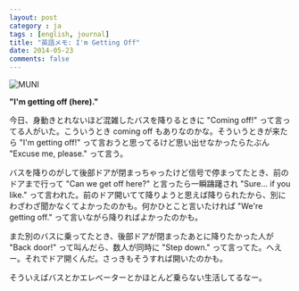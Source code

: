 ```yaml
---
layout: post
category : ja
tags : [english, journal]
title: "英語メモ: I'm Getting Off"
date: 2014-05-23
comments: false
---
```


![MUNI](https://lh3.googleusercontent.com/-vqY2xJBxloU/U4JZ4Sa4DvI/AAAAAAACCPc/yYOEdri-PGo/w620-h465-no/P1150230.JPG)

**"I'm getting off (here)."**

今日、身動きとれないほど混雑したバスを降りるときに "Coming off!" って言ってる人がいた。こういうとき coming off もありなのかな。そういうときが来たら "I'm getting off!" って言おうと思ってるけど思い出せなかったらたぶん "Excuse me, please." って言う。

バスを降りのがして後部ドアが閉まっちゃったけど信号で停まってたとき、前のドアまで行って "Can we get off here?" と言ったら一瞬躊躇され "Sure... if you like." って言われた。前のドア開いてて降りようと思えば降りられたから、別にわざわざ聞かなくてよかったのかも。何かひとこと言いたければ "We're getting off." って言いながら降りればよかったのかも。

また別のバスに乗ってたとき、後部ドアが閉まったあとに降りたかった人が "Back door!" って叫んだら、数人が同時に "Step down." って言ってた。へえー。それでドア開くんだ。さっきもそうすれば開いたのかも。

そういえばバスとかエレベーターとかほとんど乗らない生活してるなー。


